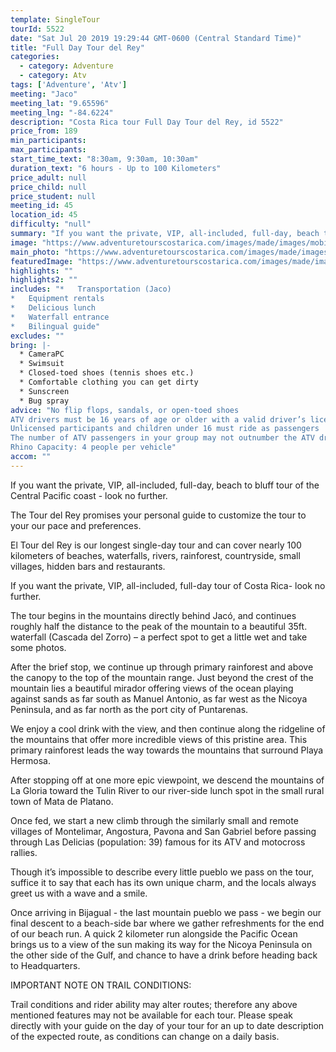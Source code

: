 ```yaml
---
template: SingleTour
tourId: 5522
date: "Sat Jul 20 2019 19:29:44 GMT-0600 (Central Standard Time)"
title: "Full Day Tour del Rey"
categories: 
  - category: Adventure
  - category: Atv
tags: ['Adventure', 'Atv']
meeting: "Jaco"
meeting_lat: "9.65596"
meeting_lng: "-84.6224"
description: "Costa Rica tour Full Day Tour del Rey, id 5522"
price_from: 189
min_participants: 
max_participants: 
start_time_text: "8:30am, 9:30am, 10:30am"
duration_text: "6 hours - Up to 100 Kilometers"
price_adult: null
price_child: null
price_student: null
meeting_id: 45
location_id: 45
difficulty: "null"
summary: "If you want the private, VIP, all-included, full-day, beach to bluff tour of the Central Pacific coast - look no further."
image: "https://www.adventuretourscostarica.com/images/made/images/mobile/Costa-Rica-Tours-Mobile_320_250_c1.jpg"
main_photo: "https://www.adventuretourscostarica.com/images/made/images/mobile/Costa-Rica-Tours-Mobile_320_250_c1.jpg"
featuredImage: "https://www.adventuretourscostarica.com/images/made/images/mobile/Costa-Rica-Tours-Mobile_320_250_c1.jpg"
highlights: ""
highlights2: ""
includes: "*   Transportation (Jaco)
*   Equipment rentals
*   Delicious lunch
*   Waterfall entrance
*   Bilingual guide"
excludes: ""
bring: |-
  * CameraPC
  * Swimsuit    
  * Closed-toed shoes (tennis shoes etc.)
  * Comfortable clothing you can get dirty    
  * Sunscreen  
  * Bug spray
advice: "No flip flops, sandals, or open-toed shoes  
ATV drivers must be 16 years of age or older with a valid driver’s license  
Unlicensed participants and children under 16 must ride as passengers  
The number of ATV passengers in your group may not outnumber the ATV drivers  
Rhino Capacity: 4 people per vehicle"
accom: ""
---
```

If you want the private, VIP, all-included, full-day, beach to bluff tour of the Central Pacific coast - look no further.

The Tour del Rey promises your personal guide to customize the tour to your our pace and preferences.

El Tour del Rey is our longest single-day tour and can cover nearly 100 kilometers of beaches, waterfalls, rivers, rainforest, countryside, small villages, hidden bars and restaurants.

If you want the private, VIP, all-included, full-day tour of Costa Rica- look no further.

The tour begins in the mountains directly behind Jacó, and continues roughly half the distance to the peak of the mountain to a beautiful 35ft. waterfall (Cascada del Zorro) – a perfect spot to get a little wet and take some photos.

After the brief stop, we continue up through primary rainforest and above the canopy to the top of the mountain range. Just beyond the crest of the mountain lies a beautiful mirador offering views of the ocean playing against sands as far south as Manuel Antonio, as far west as the Nicoya Peninsula, and as far north as the port city of Puntarenas.

We enjoy a cool drink with the view, and then continue along the ridgeline of the mountains that offer more incredible views of this pristine area. This primary rainforest leads the way towards the mountains that surround Playa Hermosa.

After stopping off at one more epic viewpoint, we descend the mountains of La Gloria toward the Tulin River to our river-side lunch spot in the small rural town of Mata de Platano.

Once fed, we start a new climb through the similarly small and remote villages of Montelimar, Angostura, Pavona and San Gabriel before passing through Las Delicias (population: 39) famous for its ATV and motocross rallies.

Though it’s impossible to describe every little pueblo we pass on the tour, suffice it to say that each has its own unique charm, and the locals always greet us with a wave and a smile.

Once arriving in Bijagual - the last mountain pueblo we pass - we begin our final descent to a beach-side bar where we gather refreshments for the end of our beach run. A quick 2 kilometer run alongside the Pacific Ocean brings us to a view of the sun making its way for the Nicoya Peninsula on the other side of the Gulf, and chance to have a drink before heading back to Headquarters.

IMPORTANT NOTE ON TRAIL CONDITIONS:

Trail conditions and rider ability may alter routes; therefore any above mentioned features may not be available for each tour. Please speak directly with your guide on the day of your tour for an up to date description of the expected route, as conditions can change on a daily basis.